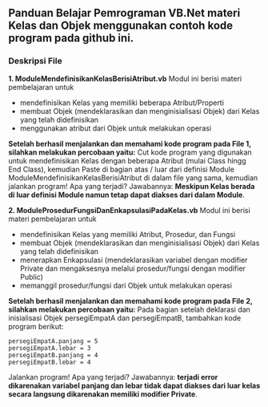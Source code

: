 ## Panduan Belajar Pemrograman VB.Net materi Kelas dan Objek menggunakan contoh kode program pada github ini.

### Deskripsi File
**1. ModuleMendefinisikanKelasBerisiAtribut.vb**
   Modul ini berisi materi pembelajaran untuk
   - mendefinisikan Kelas yang memiliki beberapa Atribut/Properti
   - membuat Objek (mendeklarasikan dan menginisialisasi Objek) dari Kelas yang telah didefinisikan
   - menggunakan atribut dari Objek untuk melakukan operasi

**Setelah berhasil menjalankan dan memahami kode program pada File 1, silahkan melakukan percobaan yaitu:**
Cut kode program yang digunakan untuk mendefinisikan Kelas dengan beberapa Atribut (mulai Class hingg End Class), kemudian Paste di bagian atas / luar dari definisi Module ModuleMendefinisikanKelasBerisiAtribut di dalam file yang sama, kemudian jalankan program! Apa yang terjadi? Jawabannya: **Meskipun Kelas berada di luar definisi Module namun tetap dapat diakses dari dalam Module**.

**2. ModuleProsedurFungsiDanEnkapsulasiPadaKelas.vb**
   Modul ini berisi materi pembelajaran untuk
   - mendefinisikan Kelas yang memiliki Atribut, Prosedur, dan Fungsi
   - membuat Objek (mendeklarasikan dan menginisialisasi Objek) dari Kelas yang telah didefinisikan
   - menerapkan Enkapsulasi (mendeklarasikan variabel dengan modifier Private dan mengaksesnya melalui prosedur/fungsi dengan modifier Public)
   - memanggil prosedur/fungsi dari Objek untuk melakukan operasi

**Setelah berhasil menjalankan dan memahami kode program pada File 2, silahkan melakukan percobaan yaitu:**
Pada bagian setelah deklarasi dan inisialisasi Objek persegiEmpatA dan persegiEmpatB, tambahkan kode program berikut:
```
persegiEmpatA.panjang = 5
persegiEmpatA.lebar = 3
persegiEmpatB.panjang = 4
persegiEmpatB.lebar = 4
```
Jalankan program! Apa yang terjadi?
Jawabannya: **terjadi error dikarenakan variabel panjang dan lebar tidak dapat diakses dari luar kelas secara langsung dikarenakan memiliki modifier Private**.
